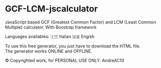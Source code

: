 # GCF-LCM-jscalculator
JavaScript based GCF (Greatest Common Factor) and LCM (Least Common Multiple) calculator. 
With Boostrap framework

Languages availables:
🇮🇹 Italian
🇬🇧 Engish

To use this free generator, you just have to download the HTML file. <br>
The generator works ONLINE and OFFLINE.

© Copyrighted work, for PERSONAL USE ONLY.
AndreAC10
